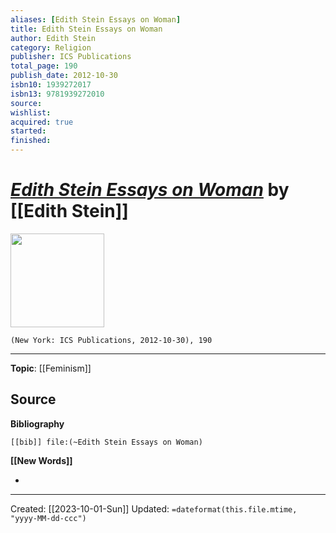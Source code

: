 ```yaml
---
aliases: [Edith Stein Essays on Woman]
title: Edith Stein Essays on Woman
author: Edith Stein
category: Religion
publisher: ICS Publications
total_page: 190
publish_date: 2012-10-30
isbn10: 1939272017
isbn13: 9781939272010
source: 
wishlist: 
acquired: true
started: 
finished: 
---
```

# *[Edith Stein Essays on Woman]()* by [[Edith Stein]]

<img src="http://books.google.com/books/content?id=q-NQgPn4Gr8C&printsec=frontcover&img=1&zoom=1&edge=curl&source=gbs_api" width=150>

`(New York: ICS Publications, 2012-10-30), 190`



--- 
**Topic**: [[Feminism]]

**Source**
- 

**Bibliography**

```query
[[bib]] file:(~Edith Stein Essays on Woman)
```
 

**[[New Words]]**

- 

---
Created: [[2023-10-01-Sun]]
Updated: `=dateformat(this.file.mtime, "yyyy-MM-dd-ccc")`